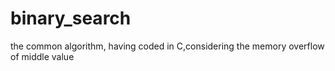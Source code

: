 # binary_search
the common algorithm, having coded in C,considering the memory overflow of middle value
